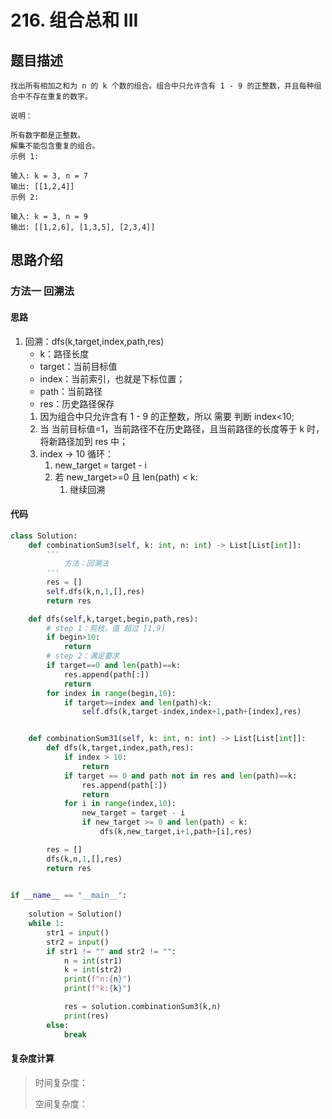 #   216. 组合总和 III

## 题目描述

    找出所有相加之和为 n 的 k 个数的组合。组合中只允许含有 1 - 9 的正整数，并且每种组合中不存在重复的数字。

    说明：

    所有数字都是正整数。
    解集不能包含重复的组合。 
    示例 1:

    输入: k = 3, n = 7
    输出: [[1,2,4]]
    示例 2:

    输入: k = 3, n = 9
    输出: [[1,2,6], [1,3,5], [2,3,4]]

## 思路介绍

### 方法一 回溯法

#### 思路

1. 回溯：dfs(k,target,index,path,res) 
   -  k：路径长度
   -  target：当前目标值
   -  index：当前索引，也就是下标位置；
   -  path：当前路径
   -  res：历史路径保存
   1. 因为组合中只允许含有 1 - 9 的正整数，所以 需要 判断 index<10;
   2.  当 当前目标值=1，当前路径不在历史路径，且当前路径的长度等于 k 时，将新路径加到 res 中；
   3.  index -> 10 循环：
       1. new_target = target - i
       2. 若 new_target>=0 且 len(path) < k:
          1. 继续回溯

#### 代码

```python
class Solution:
    def combinationSum3(self, k: int, n: int) -> List[List[int]]:
        '''
            方法：回溯法
        '''
        res = []
        self.dfs(k,n,1,[],res)
        return res

    def dfs(self,k,target,begin,path,res):
        # step 1：剪枝，值 超过 [1,9]
        if begin>10:
            return 
        # step 2：满足要求
        if target==0 and len(path)==k:
            res.append(path[:])
            return 
        for index in range(begin,10):
            if target>=index and len(path)<k:
                self.dfs(k,target-index,index+1,path+[index],res)


    def combinationSum31(self, k: int, n: int) -> List[List[int]]:
        def dfs(k,target,index,path,res):
            if index > 10:
                return
            if target == 0 and path not in res and len(path)==k:
                res.append(path[:])
                return
            for i in range(index,10):
                new_target = target - i
                if new_target >= 0 and len(path) < k:
                    dfs(k,new_target,i+1,path+[i],res)

        res = []
        dfs(k,n,1,[],res)
        return res

    
if __name__ == "__main__":
    
    solution = Solution()
    while 1:
        str1 = input()
        str2 = input()
        if str1 != "" and str2 != "":
            n = int(str1)
            k = int(str2)
            print(f"n:{n}")
            print(f"k:{k}")

            res = solution.combinationSum3(k,n)
            print(res)
        else:
            break
```

#### 复杂度计算

> 时间复杂度：
> 
> 空间复杂度：


